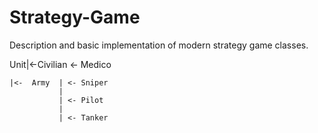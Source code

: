 # Strategy-Game
Description and basic implementation of modern strategy game classes.

Unit|<-Civilian <- Medico


    |<-  Army  | <- Sniper
               |
               | <- Pilot
               | 
               | <- Tanker

